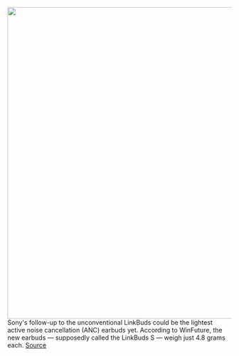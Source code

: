 <img src='https://cdn.vox-cdn.com/thumbor/hZn2dZigsiuidT6WtZHViZfRiMo=/171x0:2729x1891/1200x800/filters:focal(951x1174:1427x1650)/cdn.vox-cdn.com/uploads/chorus_image/image/70879653/sony_linkbuds_s_1.0.png' width='700px' /><br/>
Sony's follow-up to the unconventional LinkBuds could be the lightest active noise cancellation (ANC) earbuds yet. According to WinFuture, the new earbuds — supposedly called the LinkBuds S — weigh just 4.8 grams each.
<a href='https://www.theverge.com/2022/5/17/23092889/sony-linkbuds-s-leak-smallest-lightest-anc-earbuds'> Source <a/>
